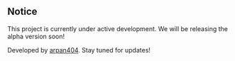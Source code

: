 ## Notice

This project is currently under active development. We will be releasing the alpha version soon!

Developed by [arpan404](https://github.com/arpan404). Stay tuned for updates!
